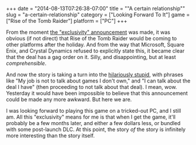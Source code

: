 +++
date = "2014-08-13T07:26:38-07:00"
title = "\"A certain relationship\""
slug = "a-certain-relationship"
category = ["Looking Forward To It"]
game = ["Rise of the Tomb Raider"]
platform = ["PC"]
+++

From the moment <a href="http://tombraider.tumblr.com/post/94529480860/rise-of-the-tomb-raider-update">the "exclusivity" announcement</a> was made, it was obvious (if not direct) that Rise of the Tomb Raider would be coming to other platforms after the holiday.  And from the way that Microsoft, Square Enix, and Crystal Dynamics refused to explicitly state this, it became clear that the deal has a gag order on it.  Silly, and disappointing, but at least <i>comprehensible</i>.

And now the story is taking a turn into the <a href="http://www.eurogamer.net/articles/2014-08-13-microsoft-confirms-rise-of-the-tomb-raider-xbox-exclusivity-deal-has-a-duration">hilariously stupid</a>, with phrases like "My job is not to talk about games I don't own," and "I can talk about the deal I have" (then proceeding to not talk about that deal).  I mean, wow.  Yesterday it would have been impossible to believe that this announcement could be made any more awkward.  But here we are.

I was looking forward to playing this game on a tricked-out PC, and I still am.  All this "exclusivity" means for me is that when I get the game, it'll probably be a few months later, and either a few dollars less, or bundled with some post-launch DLC.  At this point, the story <i>of</i> the story is infinitely more interesting than the story itself.